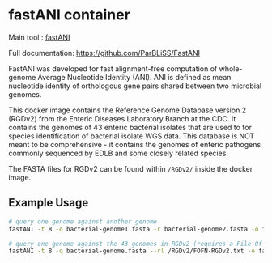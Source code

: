# fastANI container

Main tool : [fastANI](https://github.com/ParBLiSS/FastANI)

Full documentation: https://github.com/ParBLiSS/FastANI

FastANI was developed for fast alignment-free computation of whole-genome Average Nucleotide Identity (ANI). ANI is defined as mean nucleotide identity of orthologous gene pairs shared between two microbial genomes.

This docker image contains the Reference Genome Database version 2 (RGDv2) from the Enteric Diseases Laboratory Branch at the CDC. It contains the genomes of 43 enteric bacterial isolates that are used to for species identification of bacterial isolate WGS data. This database is NOT meant to be comprehensive - it contains the genomes of enteric pathogens commonly sequenced by EDLB and some closely related species.

The FASTA files for RGDv2 can be found within `/RGDv2/` inside the docker image.

## Example Usage

```bash
# query one genome against another genome
fastANI -t 8 -q bacterial-genome1.fasta -r bacterial-genome2.fasta -o fastANI.out.tsv

# query one genome against the 43 genomes in RGDv2 (requires a File Of FileNames as input)
fastANI -t 8 -q bacterial-genome.fasta --rl /RGDv2/FOFN-RGDv2.txt -o fastANI.RGDv2.out.tsv
```
